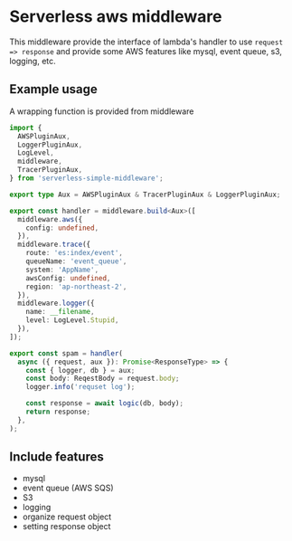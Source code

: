 # Serverless aws middleware

This middleware provide the interface of lambda's handler to use `request => response`
and provide some AWS features like mysql, event queue, s3, logging, etc.

## Example usage

A wrapping function is provided from middleware

```ts
import {
  AWSPluginAux,
  LoggerPluginAux,
  LogLevel,
  middleware,
  TracerPluginAux,
} from 'serverless-simple-middleware';

export type Aux = AWSPluginAux & TracerPluginAux & LoggerPluginAux;

export const handler = middleware.build<Aux>([
  middleware.aws({
    config: undefined,
  }),
  middleware.trace({
    route: 'es:index/event',
    queueName: 'event_queue',
    system: 'AppName',
    awsConfig: undefined,
    region: 'ap-northeast-2',
  }),
  middleware.logger({
    name: __filename,
    level: LogLevel.Stupid,
  }),
]);
```

```ts
export const spam = handler(
  async ({ request, aux }): Promise<ResponseType> => {
    const { logger, db } = aux;
    const body: ReqestBody = request.body;
    logger.info('requset log');

    const response = await logic(db, body);
    return response;
  },
);
```

## Include features

- mysql
- event queue (AWS SQS)
- S3
- logging
- organize request object
- setting response object
